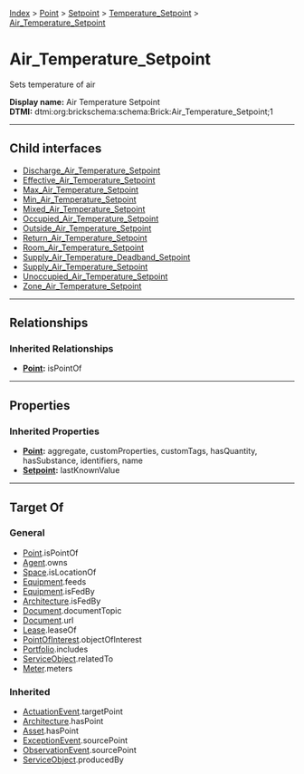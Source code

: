 [Index](../../../../index.md) > [Point](../../../Point.md) > [Setpoint](../../Setpoint.md) > [Temperature_Setpoint](../Temperature_Setpoint.md) > [Air_Temperature_Setpoint](#)
# Air_Temperature_Setpoint

Sets temperature of air


**Display name:** Air Temperature Setpoint<br />
**DTMI:** dtmi:org:brickschema:schema:Brick:Air_Temperature_Setpoint;1

---

## Child interfaces
* [Discharge_Air_Temperature_Setpoint](Discharge-/Discharge_Air_Temperature_Setpoint.md)
* [Effective_Air_Temperature_Setpoint](Effective-/Effective_Air_Temperature_Setpoint.md)
* [Max_Air_Temperature_Setpoint](Max-.md)
* [Min_Air_Temperature_Setpoint](Min-.md)
* [Mixed_Air_Temperature_Setpoint](Mixed-.md)
* [Occupied_Air_Temperature_Setpoint](Occupied-/Occupied_Air_Temperature_Setpoint.md)
* [Outside_Air_Temperature_Setpoint](Outside-/Outside_Air_Temperature_Setpoint.md)
* [Return_Air_Temperature_Setpoint](Return-/Return_Air_Temperature_Setpoint.md)
* [Room_Air_Temperature_Setpoint](Room-/Room_Air_Temperature_Setpoint.md)
* [Supply_Air_Temperature_Deadband_Setpoint](../Temperature_Deadband_Setpoint/Supply_Air-/Supply_Air_Temperature_Deadband_Setpoint.md)
* [Supply_Air_Temperature_Setpoint](Supply-/Supply_Air_Temperature_Setpoint.md)
* [Unoccupied_Air_Temperature_Setpoint](Unoccupied-/Unoccupied_Air_Temperature_Setpoint.md)
* [Zone_Air_Temperature_Setpoint](Zone-/Zone_Air_Temperature_Setpoint.md)

---

## Relationships

### Inherited Relationships
* **[Point](../../../Point.md):** isPointOf

---

## Properties

### Inherited Properties
* **[Point](../../../Point.md):** aggregate, customProperties, customTags, hasQuantity, hasSubstance, identifiers, name
* **[Setpoint](../../Setpoint.md):** lastKnownValue

---

## Target Of
### General
* [Point](../../../Point.md).isPointOf
* [Agent](../../../../Agent/Agent.md).owns
* [Space](../../../../Space/Space.md).isLocationOf
* [Equipment](../../../../Asset/Equipment/Equipment.md).feeds
* [Equipment](../../../../Asset/Equipment/Equipment.md).isFedBy
* [Architecture](../../../../Space/Architecture/Architecture.md).isFedBy
* [Document](../../../../Information/Document/Document.md).documentTopic
* [Document](../../../../Information/Document/Document.md).url
* [Lease](../../../../Event/Lease.md).leaseOf
* [PointOfInterest](../../../../Information/PointOfInterest.md).objectOfInterest
* [Portfolio](../../../../Collection/Portfolio.md).includes
* [ServiceObject](../../../../Information/ServiceObject/ServiceObject.md).relatedTo
* [Meter](../../../../Asset/Equipment/Meter/Meter.md).meters
### Inherited
* [ActuationEvent](../../../../Event/Point-/ActuationEvent.md).targetPoint
* [Architecture](../../../../Space/Architecture/Architecture.md).hasPoint
* [Asset](../../../../Asset/Asset.md).hasPoint
* [ExceptionEvent](../../../../Event/Point-/ExceptionEvent.md).sourcePoint
* [ObservationEvent](../../../../Event/Point-/ObservationEvent/ObservationEvent.md).sourcePoint
* [ServiceObject](../../../../Information/ServiceObject/ServiceObject.md).producedBy
